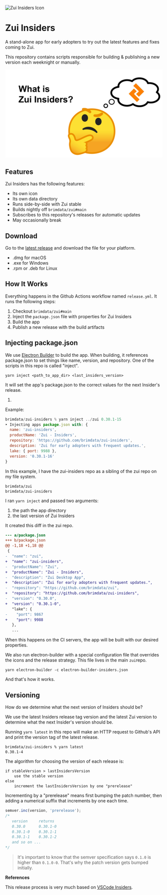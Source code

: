 ![Zui Insiders Icon](https://user-images.githubusercontent.com/3460638/176261578-f1c44c54-d97c-424e-92ea-b4f45ab70756.png)

# Zui Insiders

A stand-alone app for early adopters to try out the latest features and fixes coming to Zui.

This repository contains scripts responsible for building & publishing a new version each weeknight or manually.

[![What is Zui Insiders?](what-is-zui-insiders.png?raw=true)](https://www.youtube.com/watch?v=I2y663n8d2A)

## Features

Zui Insiders has the following features:

- Its own icon
- Its own data directory
- Runs side-by-side with Zui stable
- Builds nightly off `brimdata/zui#main`
- Subscribes to this repository's releases for automatic updates
- May occasionally break

## Download

Go to the [latest release](https://github.com/brimdata/zui-insiders/releases) and download the file for your platform.

- .dmg for macOS
- .exe for Windows
- .rpm or .deb for Linux

## How It Works

Everything happens in the Github Actions workflow named `release.yml`. It runs the following steps:

1. Checkout `brimdata/zui#main`
2. Inject the `package.json` file with properties for Zui Insiders
3. Build the app
4. Publish a new release with the build artifacts

## Injecting package.json

We use [Electron Builder](https://www.electron.build/) to build the app. When building, it references package.json to set things like name, version, and repository. One of the scripts in this repo is called "inject".

```
yarn inject <path_to_app_dir> <last_insiders_version>
```

It will set the app's package.json to the correct values for the next Insider's release.

1.

Example:

```js
brimdata/zui-insiders % yarn inject ../zui 0.30.1-15
‣ Injecting apps package.json with: {
  name: 'zui-insiders',
  productName: 'Zui - Insiders',
  repository: 'https://github.com/brimdata/zui-insiders',
  description: 'Zui for early adopters with frequent updates.',
  lake: { port: 9988 },
  version: '0.30.1-16'
}
```

In this example, I have the zui-insiders repo as a sibling of the zui repo on my file system.

```
brimdata/zui
brimdata/zui-insiders
```

I ran `yarn inject` and passed two arguments:

1. the path the app directory
2. the last version of Zui Insiders

It created this diff in the zui repo.

```diff
--- a/package.json
+++ b/package.json
@@ -1,18 +1,18 @@
 {
-  "name": "zui",
+  "name": "zui-insiders",
-  "productName": "Zui",
+  "productName": "Zui - Insiders",
-  "description": "Zui Desktop App",
+  "description": "Zui for early adopters with frequent updates.",
-  "repository": "https://github.com/brimdata/zui",
+  "repository": "https://github.com/brimdata/zui-insiders",
-  "version": "0.30.0",
+  "version": "0.30.1-0",
   "lake": {
-    "port": 9867
+    "port": 9988
   },
   ...
```

When this happens on the CI servers, the app will be built with our desired properties.

We also run electron-builder with a special configuration file that overrides the icons and the release strategy. This file lives in the main `zui`repo.

```
yarn electron-builder -c electron-builder-insiders.json
```

And that's how it works.

## Versioning

How do we determine what the next version of Insiders should be?

We use the latest Insiders release tag version and the latest Zui version to determine what the next Insider's version should be.

Running `yarn latest` in this repo will make an HTTP request to Github's API and print the version tag of the latest release.

```
brimdata/zui-insiders % yarn latest
0.30.1-4
```

The algorithm for choosing the version of each release is:

```
if stableVersion > lastInsidersVersion
	use the stable version
else
	increment the lastInsidersVersion by one "prerelease"
```

Incrementing by a "prerelease" means first bumping the patch number, then adding a numerical suffix that increments by one each time.

```js
semver.inc(version, 'prerelease');
/* 
   version     returns
   0.30.0      0.30.1-0
   0.30.1-0    0.30.1-1
   0.30.1-1    0.30.1-2
   and so on ...
*/
```

> It's important to know that the semver specification says `0.1.0` is higher than `0.1.0-0`. That's why the patch version gets bumped initially.

**References**

This release process is very much based on [VSCode Insiders](https://code.visualstudio.com/insiders/).
